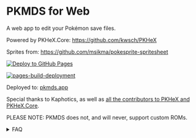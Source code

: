 # PKMDS for Web

A web app to edit your Pokémon save files.

Powered by PKHeX.Core: https://github.com/kwsch/PKHeX

Sprites from: https://github.com/msikma/pokesprite-spritesheet

[![Deploy to GitHub Pages](https://github.com/codemonkey85/PKMDS-Blazor/actions/workflows/main.yml/badge.svg)](https://github.com/codemonkey85/PKMDS-Blazor/actions/workflows/main.yml)

[![pages-build-deployment](https://github.com/codemonkey85/PKMDS-Blazor/actions/workflows/pages/pages-build-deployment/badge.svg)](https://github.com/codemonkey85/PKMDS-Blazor/actions/workflows/pages/pages-build-deployment)

Deployed to: [pkmds.app](https://pkmds.app/)

Special thanks to Kaphotics, as well as [all the contributors to PKHeX and PKHeX.Core](https://github.com/kwsch/PKHeX/graphs/contributors).

PLEASE NOTE: PKMDS does not, and will never, support custom ROMs.

<details>
  <summary>FAQ</summary>

Q: What is PKMDS?

A: PKMDS is a web app that allows you to edit your Pokémon save files. It is powered by PKHeX.Core, which is a .NET Core library that can read and write Pokémon save files.

Q: What is PKHeX?

A: PKHeX is a Windows application that allows you to edit your Pokémon save files. PKMDS is a web app that is powered by PKHeX.Core, which is a .NET Core library that can read and write Pokémon save files.

Q: What is PKHeX.Core?

A: PKHeX.Core is a .NET Core library that can read and write Pokémon save files. It is used by PKMDS to read and write Pokémon save files.

Q: What is a Pokémon save file?

A: A Pokémon save file is a file that contains the data for a Pokémon game. It contains information about the player's progress in the game, as well as the Pokémon that the player has caught.

Q: What games are supported by PKMDS?

A: PKMDS currently supports the following games:
- Pokémon Scarlet and Violet
- Pokémon Legends: Arceus
- Pokémon Brilliant Diamond and Shining Pearl
- Pokémon Sword and Shield
- Pokémon Let's Go Pikachu and Eevee
- Pokémon Ultra Sun and Ultra Moon
- Pokémon Sun and Moon
- Pokémon Omega Ruby and Alpha Sapphire
- Pokémon X and Y
- Pokémon Black 2 and White 2
- Pokémon Black and White
- Pokémon HeartGold and SoulSilver
- Pokémon Platinum
- Pokémon Diamond and Pearl
- Pokémon XD: Gale of Darkness
- Pokémon Emerald
- Pokémon FireRed and LeafGreen
- Pokémon Colosseum
- Pokémon Ruby and Sapphire
- Pokémon Crystal
- Pokémon Stadium 2
- Pokémon Gold and Silver
- Pokémon Stadium
- Pokémon Yellow
- Pokémon Red and Blue
- Pokémon Green

Q: How do I use PKMDS?

A: To use PKMDS, simply upload your Pokémon save file to the web app. You can then edit the save file using the web app's interface. Once you are done editing the save file, you can download the modified save file and use it with your game.

Q: Is PKMDS free to use?

A: Yes, PKMDS is free to use. You can use it to edit your Pokémon save files without any cost.

Q: Can I trust PKMDS with my save files?

A: PKMDS is an open-source project, which means that you can inspect the source code to see how it works. The source code for PKMDS is available on GitHub, so you can see exactly what the web app is doing with your save files.

Q: Can I contribute to PKMDS?

A: Yes, you can contribute to PKMDS by submitting bug reports, feature requests, or code changes. The source code for PKMDS is available on GitHub, so you can fork the repository and make changes to the code.

Q: Who created PKMDS?

A: PKMDS was created by codemonkey85, who is a software developer with a passion for Pokémon games. The web app is powered by PKHeX.Core, which is a .NET Core library that can read and write Pokémon save files. PKHeX.Core was created and is maintained by Kaphotics. The sprites used in PKMDS are from the pokesprite-spritesheet repository, which is maintained by msikma.

Q: How can I contact the creator of PKMDS?

A: You can contact the creator of PKMDS by sending an email to michael@bondcodes.com. You can also reach out to the creator on GitHub by opening an issue on the PKMDS repository.

Q: How can I support PKMDS?

A: You can support PKMDS by starring the project on GitHub, sharing it with your friends, or contributing to the project by submitting bug reports, feature requests, or code changes.

Q: What are the system requirements for PKMDS?

A: PKMDS is a web app, so it can be used on any device that has a web browser. You can use PKMDS on a desktop computer, laptop, tablet, or smartphone.

Q: Can I use PKMDS on my mobile device?

A: Yes, you can use PKMDS on your mobile device. The web app is designed to be responsive, so it will work on any device that has a web browser.

Q: Can I use PKMDS on my Nintendo Switch?

A: No, you cannot use PKMDS on your Nintendo Switch. The web app is designed to be used on devices that have a web browser, such as a desktop computer, laptop, tablet, or smartphone.

Q: Can I use PKMDS on my Mac?

A: Yes, you can use PKMDS on your Mac. The web app is designed to be used on any device that has a web browser, including Mac computers.

Q: Can I run this locally?

A: Yes, you can do with docker. 
- Install Docker - [Instructions](https://docs.docker.com/get-started/get-docker/)
- Clone the repo with `git clone`
- cd into the PKMDS-Blazor folder
- build the Dockerfile `docker build -t pkmds .`
- run your new container `docker run --name pkmds -d -p 5002:8080`
- access the application at `http://localhost:5002`
</details>
